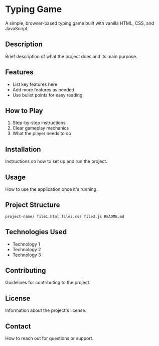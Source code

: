 ﻿# Typing Game

A simple, browser-based typing game built with vanilla HTML, CSS, and JavaScript.

## Description
Brief description of what the project does and its main purpose.

## Features
- List key features here
- Add more features as needed
- Use bullet points for easy reading

## How to Play
1. Step-by-step instructions
2. Clear gameplay mechanics
3. What the player needs to do

## Installation
Instructions on how to set up and run the project.

## Usage
How to use the application once it's running.

## Project Structure
`
project-name/
 file1.html
 file2.css
 file3.js
 README.md
`

## Technologies Used
- Technology 1
- Technology 2
- Technology 3

## Contributing
Guidelines for contributing to the project.

## License
Information about the project's license.

## Contact
How to reach out for questions or support.
